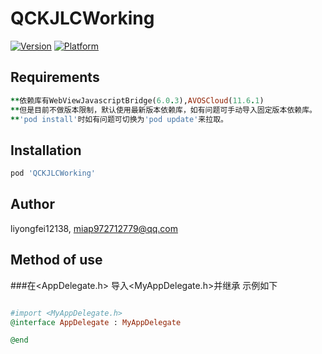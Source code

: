 # QCKJLCWorking


[![Version](1.0.2)](https://cocoapods.org/pods/QCKJLCWorking)
[![Platform](iOS)](https://cocoapods.org/pods/QCKJLCWorking)


## Requirements
```ruby
**依赖库有WebViewJavascriptBridge(6.0.3),AVOSCloud(11.6.1)
**但是目前不做版本限制，默认使用最新版本依赖库，如有问题可手动导入固定版本依赖库。
**'pod install'时如有问题可切换为'pod update'来拉取。
```
## Installation

```ruby
pod 'QCKJLCWorking' 
```

## Author

liyongfei12138, miap972712779@qq.com

## Method of use
###在<AppDelegate.h> 导入<MyAppDelegate.h>并继承<MyAppDelegate> 示例如下
```ruby

#import <MyAppDelegate.h>
@interface AppDelegate : MyAppDelegate 

@end
```
